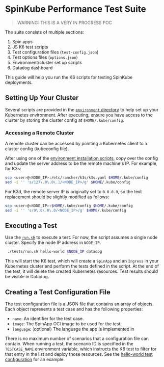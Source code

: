 # SpinKube Performance Test Suite

> WARNING: THIS IS A VERY IN PROGRESS POC

The suite consists of multiple sections:

1. Spin apps
2. JS K6 test scripts
3. Test configuration files (`test-config.json`)
4. Test options files (`options.json`)
5. Environment/cluster set up scripts
6. Datadog dashboard

This guide will help you run the K6 scripts for testing SpinKube deployments.

## Setting Up Your Cluster

Several scripts are provided in the [`environment` directory](./environment/) to help set up your Kubernetes environment. 
After executing, ensure you have access to the cluster by storing the cluster config at `$HOME/.kube/config`.

### Accessing a Remote Cluster

A remote cluster can be accessed by pointing a Kubernetes client to a cluster config (kubeconfig file).

After using one of the [environment installation scripts](./environment/), copy over the config and update the server address to be the remote machine's IP. For example, for K3s:

```sh
scp <user>@<NODE_IP>:/etc/rancher/k3s/k3s.yaml $HOME/.kube/config
sed -i '' 's/127\.0\.0\.1/<NODE_IP>/g' $HOME/.kube/config
```

For K3d, the remote server IP is originally set to `0.0.0.0`, so the text replacement should be slightly modified as follows:

```sh
scp <user>@<NODE_IP>:$HOME/.kube/config $HOME/.kube/config
sed -i '' 's/0\.0\.0\.0/<NODE_IP>/g' $HOME/.kube/config
```

## Executing a Test

Use the [`run.sh`](./tests/run.sh) to execute a test. For now, the script assumes a single node cluster. Specify the node IP address in `NODE_IP`.

```sh
 ./tests/run.sh hello-world $NODE_IP datadog
```

This will start the K6 test, which will create a `SpinApp` and an `Ingress` in your Kubernetes cluster and perform the tests defined in the script. At the end of the test, it will delete the created Kubernetes resources. Test results should be visible in Datadog.

## Creating a Test Configuration File

The test configuration file is a JSON file that contains an array of objects. Each object represents a test case and has the following properties:

- `name`: An identifier for the test case.
- `image`: The SpinApp OCI image to be used for the test.
- `language`: (optional) The language the app is implemented in

There is no maximum number of scenarios that a configuration file can contain. When running a test, the scenario ID is specified in the `TESTCASE_NAME` environment variable, which instructs the K6 test to filter for that entry in the list and deploy those resources. See the [hello-world test configuration](./tests/hello-world/test-config.json) for an example.